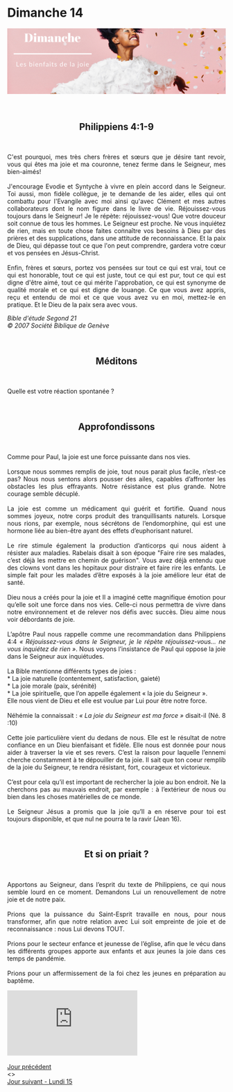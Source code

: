 # Dimanche 14
![alt text](images/SDP-Dimanche-2.png "Dimanche 14 - Les bienfaits de la joie")

<br/>
<center><h2>Philippiens 4:1-9</h2></center>
<br/>

<p align="justify">
C'est pourquoi, mes très chers frères et sœurs que je désire tant revoir, vous qui êtes ma joie et ma couronne, tenez ferme dans le Seigneur, mes bien-aimés!
<br/><br/>
J'encourage Evodie et Syntyche à vivre en plein accord dans le Seigneur. Toi aussi, mon fidèle collègue, je te demande de les aider, elles qui ont combattu pour l'Evangile avec moi ainsi qu'avec Clément et mes autres collaborateurs dont le nom figure dans le livre de vie.
Réjouissez-vous toujours dans le Seigneur! Je le répète: réjouissez-vous!
Que votre douceur soit connue de tous les hommes. Le Seigneur est proche.
Ne vous inquiétez de rien, mais en toute chose faites connaître vos besoins à Dieu par des prières et des supplications, dans une attitude de reconnaissance. Et la paix de Dieu, qui dépasse tout ce que l'on peut comprendre, gardera votre cœur et vos pensées en Jésus-Christ.
<br/><br/>
Enfin, frères et sœurs, portez vos pensées sur tout ce qui est vrai, tout ce qui est honorable, tout ce qui est juste, tout ce qui est pur, tout ce qui est digne d'être aimé, tout ce qui mérite l'approbation, ce qui est synonyme de qualité morale et ce qui est digne de louange. Ce que vous avez appris, reçu et entendu de moi et ce que vous avez vu en moi, mettez-le en pratique. Et le Dieu de la paix sera avec vous.
</p>

<i>Bible d'étude Segond 21<br />
© 2007 Société Biblique de Genève</i>

<br/>
<center><h2>Méditons</h2></center>
<br/>

Quelle est votre réaction spontanée ?

<br/>
<center><h2>Approfondissons</h2></center>
<br/>

<p align="justify">
Comme pour Paul, la joie est une force puissante dans nos vies.
<br/><br/>
Lorsque nous sommes remplis de joie, tout nous parait plus facile, n’est-ce pas? Nous nous sentons alors pousser des ailes, capables d’affronter les obstacles les plus effrayants. Notre résistance est plus grande. Notre courage semble décuplé.
<br/><br/>
La joie est comme un médicament qui guérit et fortifie. Quand nous sommes joyeux, notre corps produit des tranquillisants naturels. Lorsque nous rions, par exemple, nous sécrétons de l’endomorphine, qui est une hormone liée au bien-être ayant des effets d’euphorisant naturel.
<br/><br/>
Le rire stimule également la production d’anticorps qui nous aident à résister aux maladies. Rabelais disait à son époque "Faire rire ses malades, c’est déjà les mettre en chemin de guérison".
Vous avez déjà entendu que des clowns vont dans les hopitaux pour distraire et faire rire les enfants. Le simple fait pour les malades d’être exposés à la joie améliore leur état de santé.
<br/><br/>
Dieu nous a créés pour la joie et Il a imaginé cette magnifique émotion pour qu’elle soit une force dans nos vies. Celle-ci nous permettra de vivre dans notre environnement et de relever nos défis avec succès. Dieu aime nous voir débordants de joie.
<br/><br/>
L’apôtre Paul nous rappelle comme une recommandation dans Philippiens 4:4 <i>« Réjouissez-vous dans le Seigneur, je le répète réjouissez-vous… ne vous inquiétez de rien »</i>. Nous voyons l’insistance de Paul qui oppose la joie dans  le Seigneur aux inquiétudes.
<br/><br/>
La Bible mentionne différents types de joies :<br/>
* La joie naturelle (contentement, satisfaction, gaieté)<br/>
* La joie morale (paix, sérénité)<br/>
* La joie spirituelle, que l’on appelle également « la joie du Seigneur ». <br/>
Elle nous vient de Dieu et elle est voulue par Lui pour être notre force.
<br/><br/>
Néhémie la connaissait : <i>« La joie du Seigneur est ma force »</i> disait-il (Né. 8 :10)
<br/><br/>
Cette joie particulière vient du dedans de nous. Elle est le résultat de notre confiance en un Dieu bienfaisant et fidèle. Elle nous est donnée pour nous aider à traverser la vie et ses revers. C’est la raison pour laquelle l’ennemi cherche constamment à te dépouiller de ta joie. Il sait que ton coeur remplib de la joie du Seigneur, te rendra résistant, fort, courageux et victorieux.
<br/><br/>
C’est pour cela qu’il est important de rechercher la joie au bon endroit. Ne la cherchons pas au mauvais endroit, par exemple : à l’extérieur de nous ou bien dans les choses matérielles de ce monde.
<br/><br/>
Le Seigneur Jésus a promis que la joie qu’Il a en réserve pour toi est toujours disponible, et que nul ne pourra te la ravir (Jean 16).
</p>

<br/>
<center><h2>Et si on priait ?</h2></center>
<br/>

<p align="justify">
Apportons au Seigneur, dans l’esprit du texte de Philippiens, ce qui nous semble lourd en ce moment. Demandons Lui un renouvellement de notre joie et de notre paix.
<br/><br/>
Prions que la puissance du Saint-Esprit travaille en nous, pour nous transformer, afin que notre relation avec Lui soit empreinte de joie et de reconnaissance : nous Lui devons TOUT.
<br/><br/>
Prions pour le secteur enfance et jeunesse de l’église, afin que le vécu dans les différents groupes apporte aux enfants et aux jeunes la joie dans ces temps de pandémie.
<br/><br/>
Prions pour un affermissement de la foi chez les jeunes en préparation au baptême.
</p>

<div class="container">
<iframe src="https://www.youtube.com/embed/IokcIvRygKo" 
frameborder="0" allowfullscreen class="video"></iframe>
</div>

[Jour précédent](jours.md)<br/> <> <br/>
[Jour suivant - Lundi 15](lundi.md)

